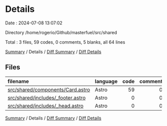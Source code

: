 # Details

Date : 2024-07-08 13:07:02

Directory /home/rogerio/Github/masterfuel/src/shared

Total : 3 files,  59 codes, 0 comments, 5 blanks, all 64 lines

[Summary](results.md) / Details / [Diff Summary](diff.md) / [Diff Details](diff-details.md)

## Files
| filename | language | code | comment | blank | total |
| :--- | :--- | ---: | ---: | ---: | ---: |
| [src/shared/components/Card.astro](/src/shared/components/Card.astro) | Astro | 59 | 0 | 3 | 62 |
| [src/shared/includes/_footer.astro](/src/shared/includes/_footer.astro) | Astro | 0 | 0 | 1 | 1 |
| [src/shared/includes/_head.astro](/src/shared/includes/_head.astro) | Astro | 0 | 0 | 1 | 1 |

[Summary](results.md) / Details / [Diff Summary](diff.md) / [Diff Details](diff-details.md)